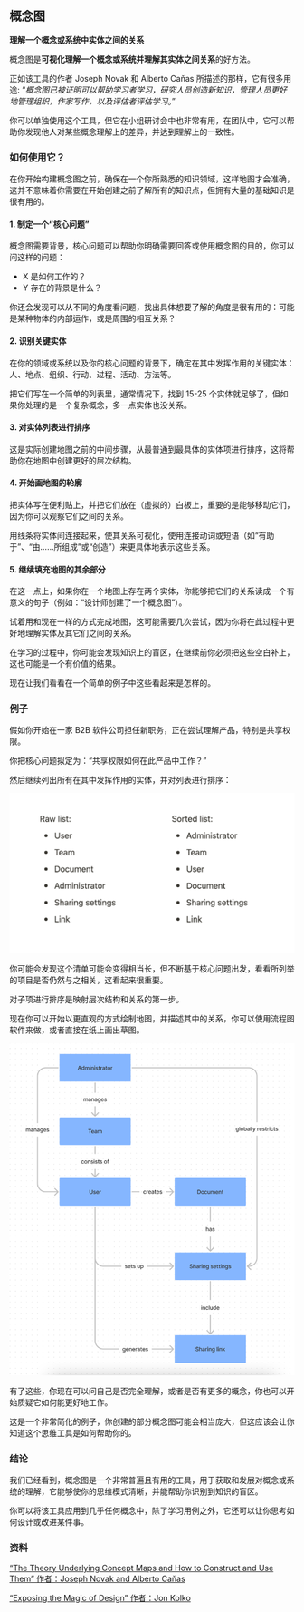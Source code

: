 ## 概念图

**理解一个概念或系统中实体之间的关系**

概念图是**可视化理解一个概念或系统并理解其实体之间关系**的好方法。

正如该工具的作者 Joseph Novak 和 Alberto Caňas 所描述的那样，它有很多用途:
“_概念图已被证明可以帮助学习者学习，研究人员创造新知识，管理人员更好地管理组织，作家写作，以及评估者评估学习_。”

你可以单独使用这个工具，但它在小组研讨会中也非常有用，在团队中，它可以帮助你发现他人对某些概念理解上的差异，并达到理解上的一致性。

### 如何使用它？

在你开始构建概念图之前，确保在一个你所熟悉的知识领域，这样地图才会准确，这并不意味着你需要在开始创建之前了解所有的知识点，但拥有大量的基础知识是很有用的。

#### 1\. 制定一个“核心问题”

概念图需要背景，核心问题可以帮助你明确需要回答或使用概念图的目的，你可以问这样的问题：

* X 是如何工作的？
* Y 存在的背景是什么？

你还会发现可以从不同的角度看问题，找出具体想要了解的角度是很有用的：可能是某种物体的内部运作，或是周围的相互关系？

#### 2\. 识别关键实体

在你的领域或系统以及你的核心问题的背景下，确定在其中发挥作用的关键实体：人、地点、组织、行动、过程、活动、方法等。

把它们写在一个简单的列表里，通常情况下，找到 15-25 个实体就足够了，但如果你处理的是一个复杂概念，多一点实体也没关系。

#### 3\. 对实体列表进行排序

这是实际创建地图之前的中间步骤，从最普通到最具体的实体项进行排序，这将帮助你在地图中创建更好的层次结构。

#### 4\. 开始画地图的轮廓

把实体写在便利贴上，并把它们放在（虚拟的）白板上，重要的是能够移动它们，因为你可以观察它们之间的关系。

用线条将实体间连接起来，使其关系可视化，使用连接动词或短语（如“有助于”、“由……所组成”或“创造”）来更具体地表示这些关系。

#### 5\. 继续填充地图的其余部分

在这一点上，如果你在一个地图上存在两个实体，你能够把它们的关系读成一个有意义的句子（例如：“设计师创建了一个概念图”）。

试着用和现在一样的方式完成地图，这可能需要几次尝试，因为你将在此过程中更好地理解实体及其它们之间的关系。

在学习的过程中，你可能会发现知识上的盲区，在继续前你必须把这些空白补上，这也可能是一个有价值的结果。

现在让我们看看在一个简单的例子中这些看起来是怎样的。

### 例子

假如你开始在一家 B2B 软件公司担任新职务，正在尝试理解产品，特别是共享权限。

你把核心问题拟定为：“共享权限如何在此产品中工作？”

然后继续列出所有在其中发挥作用的实体，并对列表进行排序：

![Example of a list when creating a concept map](./images/concept_map_1.png)

你可能会发现这个清单可能会变得相当长，但不断基于核心问题出发，看看所列举的项目是否仍然与之相关，这看起来很重要。

对子项进行排序是映射层次结构和关系的第一步。

现在你可以开始以更直观的方式绘制地图，并描述其中的关系，你可以使用流程图软件来做，或者直接在纸上画出草图。

![Example of a concept map](./images/concept_map_2.png)

有了这些，你现在可以问自己是否完全理解，或者是否有更多的概念，你也可以开始质疑它如何能更好地工作。

这是一个非常简化的例子，你创建的部分概念图可能会相当庞大，但这应该会让你知道这个思维工具是如何帮助你的。

### 结论

我们已经看到，概念图是一个非常普遍且有用的工具，用于获取和发展对概念或系统的理解，它能够使你的思维模式清晰，并能帮助你识别到知识的盲区。

你可以将该工具应用到几乎任何概念中，除了学习用例之外，它还可以让你思考如何设计或改进某件事。

### 资料

[“The Theory Underlying Concept Maps and How to Construct and Use Them” 作者：Joseph Novak and Alberto Caňas](http://cmap.ihmc.us/docs/theory-of-concept-maps.php#1-3)

[“Exposing the Magic of Design” 作者：Jon Kolko](https://www.goodreads.com/book/show/9634007-exposing-the-magic-of-design)